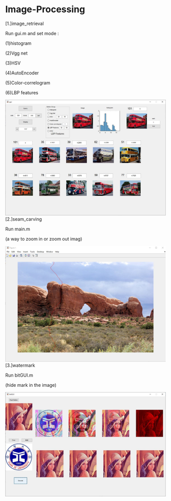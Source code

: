 # Image-Processing

[1.]image_retrieval

Run gui.m and set mode : 

(1)histogram

(2)Vgg net

(3)HSV

(4)AutoEncoder

(5)Color-correlogram

(6)LBP features

![image](https://github.com/marcovwu/Image-Processing/blob/master/file_image/image_retrieval.JPG)
[2.]seam_carving

Run main.m

(a way to zoom in or zoom out imag)

![image](https://github.com/marcovwu/Image-Processing/blob/master/file_image/seam_carving.JPG)
[3.]watermark

Run bitGUI.m

(hide mark in the image)

![image](https://github.com/marcovwu/Image-Processing/blob/master/file_image/watermark.JPG)
